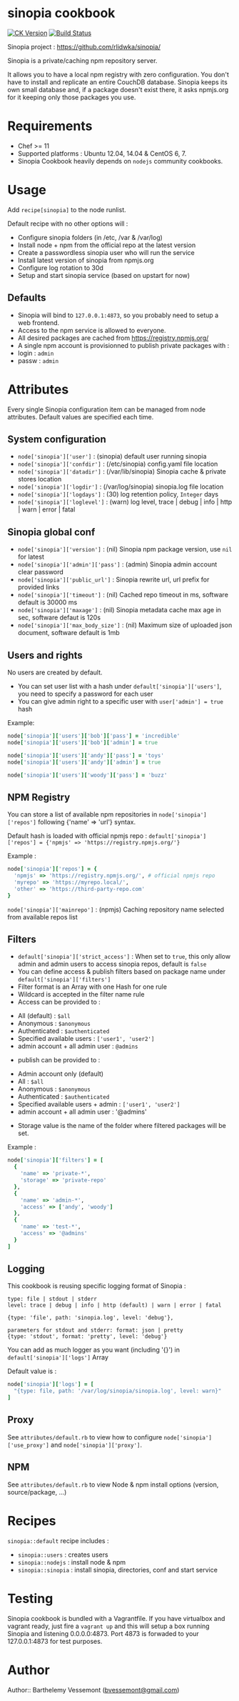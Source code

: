 # sinopia cookbook
[![CK Version](http://img.shields.io/cookbook/v/sinopia.svg)](https://supermarket.getchef.com/cookbooks/sinopia) [![Build Status](https://img.shields.io/travis/redguide/nodejs.svg)](https://travis-ci.org/BarthV/sinopia-cookbook)

Sinopia project : https://github.com/rlidwka/sinopia/

Sinopia is a private/caching npm repository server.

It allows you to have a local npm registry with zero configuration. You don't have to install and replicate an entire CouchDB database. Sinopia keeps its own small database and, if a package doesn't exist there, it asks npmjs.org for it keeping only those packages you use.

# Requirements

- Chef >= 11
- Supported platforms : Ubuntu 12.04, 14.04 & CentOS 6, 7.
- Sinopia Cookbook heavily depends on `nodejs` community cookbooks.

# Usage

Add `recipe[sinopia]` to the node runlist.

Default recipe with no other options will :

- Configure sinopia folders (in /etc, /var & /var/log)
- Install node + npm from the official repo at the latest version
- Create a passwordless sinopia user who will run the service
- Install latest version of sinopia from npmjs.org
- Configure log rotation to 30d
- Setup and start sinopia service (based on upstart for now)

## Defaults
* Sinopia will bind to `127.0.0.1:4873`, so you probably need to setup a web frontend.
* Access to the npm service is allowed to everyone.
* All desired packages are cached from https://registry.npmjs.org/
* A single npm account is provisionned to publish private packages with :
 * login : `admin`
 * passw : `admin`

# Attributes
Every single Sinopia configuration item can be managed from node attributes.
Default values are specified each time.

## System configuration

- `node['sinopia']['user']` : (sinopia) default user running sinopia
- `node['sinopia']['confdir']` : (/etc/sinopia) config.yaml file location
- `node['sinopia']['datadir']` : (/var/lib/sinopia) Sinopia cache & private stores location
- `node['sinopia']['logdir']` : (/var/log/sinopia) sinopia.log file location
- `node['sinopia']['logdays']` : (30) log retention policy, `Integer` days
- `node['sinopia']['loglevel']` : (warn) log level, trace | debug | info | http | warn | error | fatal

## Sinopia global conf

- `node['sinopia']['version']` : (nil) Sinopia npm package version, use `nil` for latest
- `node['sinopia']['admin']['pass']` : (admin) Sinopia admin account clear password
- `node['sinopia']['public_url']` : Sinopia rewrite url, url prefix for provided links
- `node['sinopia']['timeout']` : (nil) Cached repo timeout in ms, software default is 30000 ms
- `node['sinopia']['maxage']` : (nil) Sinopia metadata cache max age in sec, software defaut is 120s
- `node['sinopia']['max_body_size']` : (nil) Maximum size of uploaded json document, software default is 1mb

## Users and rights

No users are created by default.

* You can set user list with a hash under `default['sinopia']['users']`, you need to specify a password for each user
* You can give admin right to a specific user with `user['admin'] = true` hash

Example:
```ruby
node['sinopia']['users']['bob']['pass'] = 'incredible'
node['sinopia']['users']['bob']['admin'] = true

node['sinopia']['users']['andy']['pass'] = 'toys'
node['sinopia']['users']['andy']['admin'] = true

node['sinopia']['users']['woody']['pass'] = 'buzz'
```

## NPM Registry

You can store a list of available npm repositories in `node['sinopia']['repos']` following {'name' => 'url'} syntax. 

Default hash is loaded with official npmjs repo : `default['sinopia']['repos'] = {'npmjs' => 'https://registry.npmjs.org/'}`

Example :
```ruby
node['sinopia']['repos'] = {
  'npmjs' => 'https://registry.npmjs.org/', # official npmjs repo
  'myrepo' => 'https://myrepo.local/',
  'other' => 'https://third-party-repo.com'
}
```

`node['sinopia']['mainrepo']` : (npmjs) Caching repository name selected from available repos list

## Filters

- `default['sinopia']['strict_access']` : When set to `true`, this only allow admin and admin users to access sinopia repos, default is `false`
- You can define access & publish filters based on package name under `default['sinopia']['filters']`
- Filter format is an Array with one Hash for one rule  
- Wildcard is accepted in the filter name rule
- Access can be provided to :
 * All (default) : `$all`
 * Anonymous : `$anonymous`
 * Authenticated : `$authenticated`
 * Specified available users : `['user1', 'user2']`
 * admin account + all admin user : `@admins`
- publish can be provided to :
 * Admin account only (default)
 * All : `$all`
 * Anonymous : `$anonymous`
 * Authenticated : `$authenticated`
 * Specified available users + admin : `['user1', 'user2']`
 * admin account + all admin user : '@admins'
- Storage value is the name of the folder where filtered packages will be set.

Example :
```ruby
node['sinopia']['filters'] = [
  {
    'name' => 'private-*',
    'storage' => 'private-repo'
  },
  {
    'name' => 'admin-*',
    'access' => ['andy', 'woody']
  },
  {
    'name' => 'test-*',
    'access' => '@admins'
  }
]
```

## Logging

This cookbook is reusing specific logging format of Sinopia :

```
type: file | stdout | stderr
level: trace | debug | info | http (default) | warn | error | fatal

{type: 'file', path: 'sinopia.log', level: 'debug'},

parameters for stdout and stderr: format: json | pretty
{type: 'stdout', format: 'pretty', level: 'debug'}
```

You can add as much logger as you want (including '{}') in `default['sinopia']['logs']` Array

Default value is :
```ruby
node['sinopia']['logs'] = [
  "{type: file, path: '/var/log/sinopia/sinopia.log', level: warn}"
]
```

## Proxy

See `attributes/default.rb` to view how to configure `node['sinopia']['use_proxy']` and `node['sinopia']['proxy']`.

## NPM

See `attributes/default.rb` to view Node & npm install options (version, source/package, ...)

# Recipes

`sinopia::default` recipe includes :
- `sinopia::users` : creates users
- `sinopia::nodejs` : install node & npm
- `sinopia::sinopia` : install sinopia, directories, conf and start service

# Testing

Sinopia cookbook is bundled with a Vagrantfile. If you have virtualbox and vagrant ready, just fire a `vagrant up` and this will setup a box running Sinopia and listening 0.0.0.0:4873. Port 4873 is forwaded to your 127.0.0.1:4873 for test purposes.

# Author

Author:: Barthelemy Vessemont (<bvessemont@gmail.com>)
